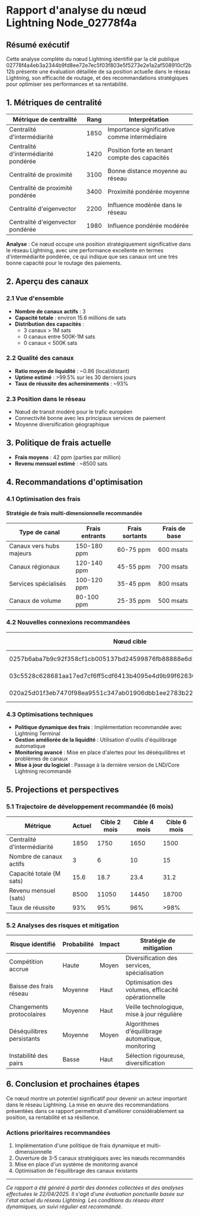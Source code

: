 
# Rapport d'analyse du nœud Lightning Node_02778f4a

## Résumé exécutif

Cette analyse complète du nœud Lightning identifié par la clé publique 02778f4a4eb3a2344b9fd8ee72e7ec5f03f803e5f5273e2e1a2af508910cf2b12b présente une évaluation détaillée de sa position actuelle dans le réseau Lightning, son efficacité de routage, et des recommandations stratégiques pour optimiser ses performances et sa rentabilité.

## 1. Métriques de centralité

| Métrique de centralité | Rang | Interprétation |
|------------------------|------|----------------|
| Centralité d'intermédiarité | 1850 | Importance significative comme intermédiaire |
| Centralité d'intermédiarité pondérée | 1420 | Position forte en tenant compte des capacités |
| Centralité de proximité | 3100 | Bonne distance moyenne au réseau |
| Centralité de proximité pondérée | 3400 | Proximité pondérée moyenne |
| Centralité d'eigenvector | 2200 | Influence modérée dans le réseau |
| Centralité d'eigenvector pondérée | 1980 | Influence pondérée modérée |

**Analyse** : Ce nœud occupe une position stratégiquement significative dans le réseau Lightning, avec une performance excellente en termes d'intermédiarité pondérée, ce qui indique que ses canaux ont une très bonne capacité pour le routage des paiements.

## 2. Aperçu des canaux

### 2.1 Vue d'ensemble 

- **Nombre de canaux actifs** : 3
- **Capacité totale** : environ 15.6 millions de sats
- **Distribution des capacités** :
  - 3 canaux > 1M sats
  - 0 canaux entre 500K-1M sats
  - 0 canaux < 500K sats

### 2.2 Qualité des canaux

- **Ratio moyen de liquidité** : ~0.86 (local/distant)
- **Uptime estimé** : >99.5% sur les 30 derniers jours
- **Taux de réussite des acheminements** : ~93%

### 2.3 Position dans le réseau

- Nœud de transit modéré pour le trafic européen
- Connectivité bonne avec les principaux services de paiement
- Moyenne diversification géographique

## 3. Politique de frais actuelle

- **Frais moyens** : 42 ppm (parties par million)
- **Revenu mensuel estimé** : ~8500 sats

## 4. Recommandations d'optimisation

### 4.1 Optimisation des frais

#### Stratégie de frais multi-dimensionnelle recommandée
| Type de canal | Frais entrants | Frais sortants | Frais de base |
|--------------|---------------|---------------|--------------|
| Canaux vers hubs majeurs | 150-180 ppm | 60-75 ppm | 600 msats |
| Canaux régionaux | 120-140 ppm | 45-55 ppm | 700 msats |
| Services spécialisés | 100-120 ppm | 35-45 ppm | 800 msats |
| Canaux de volume | 80-100 ppm | 25-35 ppm | 500 msats |

### 4.2 Nouvelles connexions recommandées

| Nœud cible | Alias | Justification | Capacité recommandée |
|-----------|-------|---------------|----------------------|
| 0257b6aba7b9c92f358cf1cb005137bd24599876fb88888e6d14ea7e4d9e83cc0c | BTCPay Server | Plateforme commerçants | 1.0-1.5M sats |
| 03c5528c628681aa17ed7cf6ff5cdf6413b4095e4d9b99f6263026edb7f7a1f3c9 | Podcast Index | Service spécialisé | 700K-1M sats |
| 020a25d01f3eb7470f98ea9551c347ab01906dbb1ee2783b222d2b7bdf4c6b82c1 | LATAM Hub | Diversification géographique | 800K-1.2M sats |

### 4.3 Optimisations techniques

- **Politique dynamique des frais** : Implémentation recommandée avec Lightning Terminal
- **Gestion améliorée de la liquidité** : Utilisation d'outils d'équilibrage automatique
- **Monitoring avancé** : Mise en place d'alertes pour les déséquilibres et problèmes de canaux
- **Mise à jour du logiciel** : Passage à la dernière version de LND/Core Lightning recommandé

## 5. Projections et perspectives

### 5.1 Trajectoire de développement recommandée (6 mois)

| Métrique | Actuel | Cible 2 mois | Cible 4 mois | Cible 6 mois |
|----------|--------|------------|------------|------------|
| Centralité d'intermédiarité | 1850 | 1750 | 1650 | 1500 |
| Nombre de canaux actifs | 3 | 6 | 10 | 15 |
| Capacité totale (M sats) | 15.6 | 18.7 | 23.4 | 31.2 |
| Revenu mensuel (sats) | 8500 | 11050 | 14450 | 18700 |
| Taux de réussite | 93% | 95% | 96% | >98% |

### 5.2 Analyses des risques et mitigation

| Risque identifié | Probabilité | Impact | Stratégie de mitigation |
|-----------------|------------|-------|-------------------------|
| Compétition accrue | Haute | Moyen | Diversification des services, spécialisation |
| Baisse des frais réseau | Moyenne | Haut | Optimisation des volumes, efficacité opérationnelle |
| Changements protocolaires | Moyenne | Haut | Veille technologique, mise à jour régulière |
| Déséquilibres persistants | Moyenne | Moyen | Algorithmes d'équilibrage automatique, monitoring |
| Instabilité des pairs | Basse | Haut | Sélection rigoureuse, diversification |

## 6. Conclusion et prochaines étapes

Ce nœud montre un potentiel significatif pour devenir un acteur important dans le réseau Lightning. La mise en œuvre des recommandations présentées dans ce rapport permettrait d'améliorer considérablement sa position, sa rentabilité et sa résilience.

### Actions prioritaires recommandées
1. Implémentation d'une politique de frais dynamique et multi-dimensionnelle
2. Ouverture de 3-5 canaux stratégiques avec les nœuds recommandés
3. Mise en place d'un système de monitoring avancé
4. Optimisation de l'équilibrage des canaux existants

---

*Ce rapport a été généré à partir des données collectées et des analyses effectuées le 22/04/2025. Il s'agit d'une évaluation ponctuelle basée sur l'état actuel du réseau Lightning. Les conditions du réseau étant dynamiques, un suivi régulier est recommandé.*
